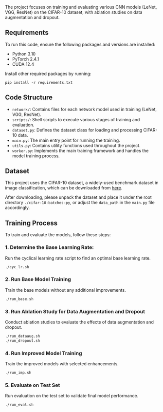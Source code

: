 The project focuses on training and evaluating various CNN models (LeNet, VGG, ResNet) on the CIFAR-10 dataset, with ablation studies on data augmentation and dropout.

## Requirements

To run this code, ensure the following packages and versions are installed:

- Python 3.10
- PyTorch 2.4.1
- CUDA 12.4

Install other required packages by running:
```
pip install -r requirements.txt
```

## Code Structure

- `network/`: Contains files for each network model used in training (LeNet, VGG, ResNet).
- `scripts/`: Shell scripts to execute various stages of training and evaluation.
- `dataset.py`: Defines the dataset class for loading and processing CIFAR-10 data.
- `main.py`: The main entry point for running the training.
- `utils.py`: Contains utility functions used throughout the project.
- `worker.py`: Implements the main training framework and handles the model training process.

## Dataset

This project uses the CIFAR-10 dataset, a widely-used benchmark dataset in image classification, which can be downloaded from [here](https://www.cs.toronto.edu/~kriz/cifar.html).

After downloading, please unpack the dataset and place it under the root directory `./cifar-10-batches-py`, or adjust the `data_path` in the `main.py` file accordingly.

## Training Process

To train and evaluate the models, follow these steps:

### 1. Determine the Base Learning Rate:

Run the cyclical learning rate script to find an optimal base learning rate.

```bash
./cyc_lr.sh
```

### 2. Run Base Model Training

Train the base models without any additional improvements.

```bash
./run_base.sh
```

### 3. Run Ablation Study for Data Augmentation and Dropout

Conduct ablation studies to evaluate the effects of data augmentation and dropout.

```bash
./run_dataaug.sh
./run_dropout.sh
```

### 4. Run Improved Model Training

Train the improved models with selected enhancements.

```bash
./run_imp.sh
```

### 5. Evaluate on Test Set

Run evaluation on the test set to validate final model performance.

```bash
./run_eval.sh
```
